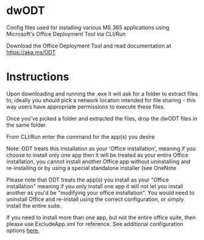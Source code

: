 # dwODT
Config files used for installing various MS 365 applications using Microsoft's Office Deployment Tool via CLI/Run

Download the Office Deployment Tool and read documentation at https://aka.ms/ODT

# Instructions
Upon downloading and running the .exe it will ask for a folder to extract files to, ideally you should pick a network location intended for file sharing - this way users have appropriate permissions to execute these files.

Once you've picked a folder and extracted the files, drop the dwODT files in the same folder.

From CLI/Run enter the command for the app(s) you desire

Note: ODT treats this installation as your 'Office installation', meaning if you choose to install only one app then it will be treated as your entire Office installation, you cannot install another Office app without uninstalling and re-installing or by using a special standalone installer (see OneNote

Please note that ODT treats the app(s) you install as your "Office installation" meaning if you only install one app it will not let you install another as you'd be "modifying your office installation". You would need to uninstall Office and re-install using the correct configuration, or simply install the entire suite.

If you need to install more than one app, but not the entire office suite, then please use ExcludeApp.xml for reference. See additional configuration options [here.](https://docs.microsoft.com/en-us/deployoffice/office-deployment-tool-configuration-options)
